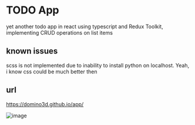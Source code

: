 # TODO App
yet another todo app in react using typescript and Redux Toolkit, implementing CRUD operations on list items

## known issues 
scss is not implemented due to inability to install python on localhost. Yeah, i know css could be much better then

## url
https://domino3d.github.io/app/

![image](https://github.com/domino3d/app/assets/10728013/10c8e330-3776-4eb0-8969-da61cf1c6b1d)
